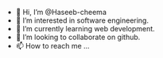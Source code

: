 - 👋 Hi, I’m @Haseeb-cheema
- 👀 I’m interested in software engineering.
- 🌱 I’m currently learning web development.
- 💞️ I’m looking to collaborate on github.
- 📫 How to reach me ...

<!---
Haseeb-cheema/Haseeb-cheema is a ✨ special ✨ repository because its `README.md` (this file) appears on your GitHub profile.
You can click the Preview link to take a look at your changes.
--->
